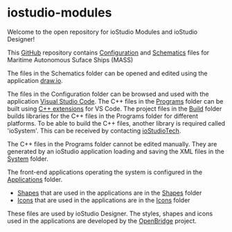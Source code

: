 # iostudio-modules
Welcome to the open repository for ioStudio Modules and ioStudio Designer!

This [GitHub](https://docs.github.com/en) repository contains [Configuration](https://github.com/omi-iost/iostudio-modules/tree/main/Configuration) and [Schematics](https://github.com/omi-iost/iostudio-modules/tree/main/Schematics) files for Maritime Autonomous Suface Ships (MASS)

The files in the Schematics folder can be opened and edited using the application [draw.io](https://app.diagrams.net/).

The files in the Configuration folder can be browsed and used with the application [Visual Studio Code](https://code.visualstudio.com/). The C++ files in the [Programs](https://github.com/omi-iost/iostudio-modules/tree/main/Configuration/Projects/MASS/Programs) folder can be built using [C++ extensions](https://code.visualstudio.com/docs/cpp/introvideos-cpp) for VS Code. The project files in the [Build](https://github.com/omi-iost/iostudio-modules/tree/main/Configuration/Projects/MASS/Build) folder builds libraries for the C++ files in the Programs folder for different platforms. To be able to build the C++ files, another library is required called 'ioSystem'. This can be received by contacting [ioStudioTech](https://www.iostudiotech.com/contact).

The C++ files in the Programs folder cannot be edited manually. They are generated by an ioStudio application loading and saving the XML files in the [System](https://github.com/omi-iost/iostudio-modules/tree/main/Configuration/Projects/MASS/System) folder.

The front-end applications operating the system is configured in the [Applications](https://github.com/omi-iost/iostudio-modules/tree/main/Configuration/Projects/MASS/Applications) folder.
- [Shapes](../Configuration/Shapes/Shapes.md) that are used in the applications are in the [Shapes](https://github.com/omi-iost/iostudio-modules/tree/main/Configuration/Shapes) folder
- [Icons](../Configuration/Icons/Icons.md) that are used in the applications are in the  [Icons](https://github.com/omi-iost/iostudio-modules/tree/main/Configuration/Icons) folder

These files are used by ioStudio Designer. The styles, shapes and icons used in the applications are developed by the [OpenBridge](https://www.openbridge.no/) project.




